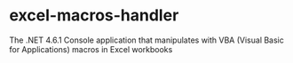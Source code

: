 # excel-macros-handler
The .NET 4.6.1 Console application that manipulates with VBA (Visual Basic for Applications) macros in Excel workbooks
